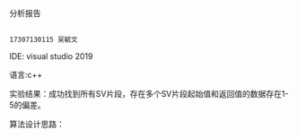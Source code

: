 分析报告

 																																17307130115 吴毓文

IDE: visual studio 2019

语言:c++

实验结果：成功找到所有SV片段，存在多个SV片段起始值和返回值的数据存在1-5的偏差。



算法设计思路：

